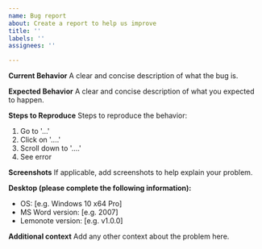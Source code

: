 ```yaml
---
name: Bug report
about: Create a report to help us improve
title: ''
labels: ''
assignees: ''

---
```


**Current Behavior**
A clear and concise description of what the bug is.

**Expected Behavior**
A clear and concise description of what you expected to happen.

**Steps to Reproduce**
Steps to reproduce the behavior:
1. Go to '...'
2. Click on '....'
3. Scroll down to '....'
4. See error

**Screenshots**
If applicable, add screenshots to help explain your problem.

**Desktop (please complete the following information):**
 - OS: [e.g. Windows 10 x64 Pro]
 - MS Word version: [e.g. 2007]
 - Lemonote version: [e.g. v1.0.0]

**Additional context**
Add any other context about the problem here.